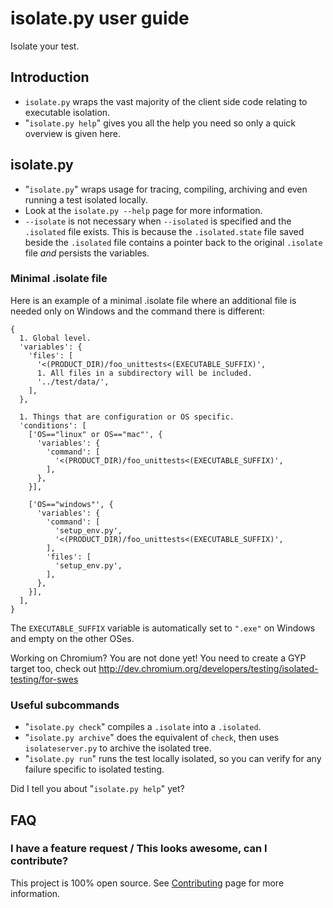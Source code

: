 # isolate.py user guide

Isolate your test.


## Introduction

  - `isolate.py` wraps the vast majority of the client side code relating to
    executable isolation.
  - "`isolate.py help`" gives you all the help you need so only a quick overview
    is given here.


## isolate.py

  - "`isolate.py`" wraps usage for tracing, compiling, archiving and even
    running a test isolated locally.
  - Look at the `isolate.py --help` page for more information.
  - `--isolate` is not necessary when `--isolated` is specified and the
    `.isolated` file exists. This is because the `.isolated.state` file saved
    beside the `.isolated` file contains a pointer back to the original
    `.isolate` file *and* persists the variables.


### Minimal .isolate file

Here is an example of a minimal .isolate file where an additional file is needed
only on Windows and the command there is different:
```
{
  1. Global level.
  'variables': {
    'files': [
      '<(PRODUCT_DIR)/foo_unittests<(EXECUTABLE_SUFFIX)',
      1. All files in a subdirectory will be included.
      '../test/data/',
    ],
  },

  1. Things that are configuration or OS specific.
  'conditions': [
    ['OS=="linux" or OS=="mac"', {
      'variables': {
        'command': [
          '<(PRODUCT_DIR)/foo_unittests<(EXECUTABLE_SUFFIX)',
        ],
      },
    }],

    ['OS=="windows"', {
      'variables': {
        'command': [
          'setup_env.py',
          '<(PRODUCT_DIR)/foo_unittests<(EXECUTABLE_SUFFIX)',
        ],
        'files': [
          'setup_env.py',
        ],
      },
    }],
  ],
}
```


The `EXECUTABLE_SUFFIX` variable is automatically set to `".exe"` on Windows and
empty on the other OSes.

Working on Chromium? You are not done yet! You need to create a GYP target too,
check out http://dev.chromium.org/developers/testing/isolated-testing/for-swes


### Useful subcommands

  - "`isolate.py check`" compiles a `.isolate` into a `.isolated`.
  - "`isolate.py archive`" does the equivalent of `check`, then uses
    `isolateserver.py` to archive the isolated tree.
  - "`isolate.py run`" runs the test locally isolated, so you can verify for any
    failure specific to isolated testing.

Did I tell you about "`isolate.py help`" yet?


## FAQ

### I have a feature request / This looks awesome, can I contribute?

This project is 100% open source. See
[Contributing](https://github.com/luci/luci-py/wiki/Contributing) page for more
information.
